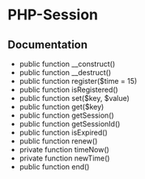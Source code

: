 # PHP-Session

## Documentation
- public function __construct()
- public function __destruct()
- public function register($time = 15)
- public function isRegistered()
- public function set($key, $value)
- public function get($key)
- public function getSession()
- public function getSessionId()
- public function isExpired()
- public function renew()
- private function timeNow()
- private function newTime()
- public function end()
